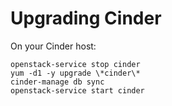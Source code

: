 # Upgrading Cinder

On your Cinder host:

    openstack-service stop cinder
    yum -d1 -y upgrade \*cinder\*
    cinder-manage db sync
    openstack-service start cinder


